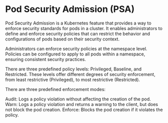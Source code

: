 # Pod Security Admission (PSA)

Pod Security Admission is a Kubernetes feature that provides a way to enforce security standards for pods in a cluster. It enables administrators to define and enforce security policies that can restrict the behavior and configurations of pods based on their security context.

Administrators can enforce security policies at the namespace level. Policies can be configured to apply to all pods within a namespace, ensuring consistent security practices.

There are three predefined policy levels: Privileged, Baseline, and Restricted. These levels offer different degrees of security enforcement, from least restrictive (Privileged), to most restrictive (Restricted).

There are three predefined enforcement modes:

Audit: Logs a policy violation without affecting the creation of the pod.
Warn: Logs a policy violation and returns a warning to the client, but does not block the pod creation.
Enforce: Blocks the pod creation if it violates the policy.